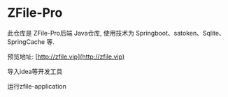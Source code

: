 # ZFile-Pro

此仓库是 ZFile-Pro后端 Java仓库, 使用技术为 Springboot、satoken、Sqlite、SpringCache 等.

预览地址: [http://zfile.vip](http://zfile.vip)

导入idea等开发工具

运行zfile-application